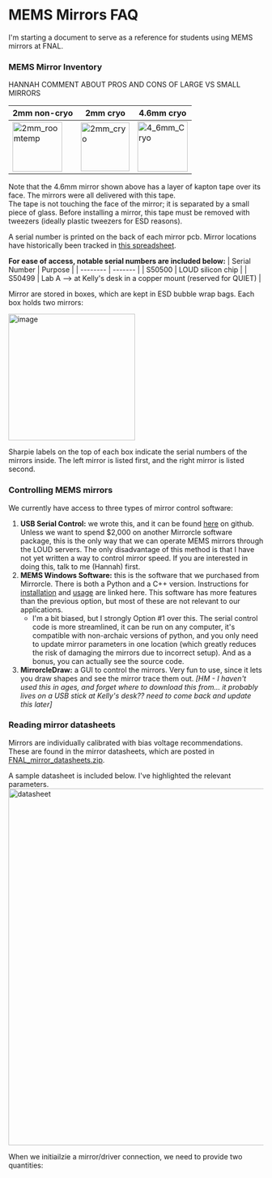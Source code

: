 # MEMS Mirrors FAQ
I'm starting a document to serve as a reference for students using MEMS mirrors at FNAL.

### MEMS Mirror Inventory
HANNAH COMMENT ABOUT PROS AND CONS OF LARGE VS SMALL MIRRORS


| 2mm non-cryo | 2mm cryo | 4.6mm cryo |
| -------- | ------- | -------- |
| <img width="98" alt="2mm_roomtemp" src="https://github.com/CosmiQuantum/MEMS_docs/assets/80175523/768bc744-fba1-444d-816d-5995c2e0a42f">| <img width="96" alt="2mm_cryo" src="https://github.com/CosmiQuantum/MEMS_docs/assets/80175523/680c64cc-0d65-477e-9ec7-d8f4b5113dee">| <img width="99" alt="4_6mm_Cryo" src="https://github.com/CosmiQuantum/MEMS_docs/assets/80175523/d732c35b-cfd0-47bb-a9a3-db2b9a7598e5"> |

Note that the 4.6mm mirror shown above has a layer of kapton tape over its face.  The mirrors were all delivered with this tape.  
The tape is not touching the face of the mirror; it is separated by a small piece of glass.  Before installing a mirror, this tape must be removed with tweezers 
(ideally plastic tweezers for ESD reasons).

A serial number is printed on the back of each mirror pcb.  Mirror locations have historically been
tracked in [this spreadsheet](https://docs.google.com/spreadsheets/d/1SfAJXwR_5d47hqugquiN4ruBxzNecHy8UDuXBtk5U1g/edit#gid=0).  

**For ease of access, notable serial numbers are included below:**
| Serial Number | Purpose |
| -------- | ------- |
| S50500 | LOUD silicon chip |
| S50499 | Lab A --> at Kelly's desk in a copper mount (reserved for QUIET) |

Mirror are stored in boxes, 
which are kept in ESD bubble wrap bags.  Each box holds two mirrors:

<img width="250" alt="image" src="https://github.com/CosmiQuantum/MEMS_docs/assets/80175523/9a70fdf3-5c75-43b1-ac5e-15e93fb56d9e">

Sharpie labels on the top of each box indicate the serial numbers of the mirrors inside.  The left mirror is listed first, and the right mirror is listed second.

### Controlling MEMS mirrors
We currently have access to three types of mirror control software:
1. **USB Serial Control:** we wrote this, and it can be found [here](https://github.com/CosmiQuantum/MEMS_Ctrl) on github. Unless we want to spend $2,000 on another Mirrorcle software package, this is the only way that we can operate MEMS mirrors through the LOUD servers.  The only disadvantage of this method is that I have not yet written a way to control mirror speed.  If you are interested in doing this, talk to me (Hannah) first.
2. **MEMS Windows Software:** this is the software that we purchased from Mirrorcle.  There is both a Python and a C++ version.  Instructions for [installation](https://github.com/CosmiQuantum/MEMS_docs/blob/main/MEMS_mirrors/MEMS_windows_installation.md) and [usage](https://github.com/CosmiQuantum/MEMS_docs/blob/main/MEMS_mirrors/MEMS_windows_quickstart.md) are linked here.  This software has more features than the previous option, but most of these are not relevant to our applications.  
    * I'm a bit biased, but I strongly Option \#1 over this.  The serial control code is more streamlined, it can be run on any computer, it's compatible with non-archaic versions of python, and you only need to update mirror parameters in one location (which greatly reduces the risk of damaging the mirrors due to incorrect setup).  And as a bonus, you can actually see the source code.
4. **MirrorcleDraw:** a GUI to control the mirrors.  Very fun to use, since it lets you draw shapes and see the mirror trace them out. *[HM - I haven't used this in ages, and forget where to download this from... it probably lives on a USB stick at Kelly's desk?? need to come back and update this later]*


### Reading mirror datasheets
Mirrors are individually calibrated with bias voltage recommendations.  These are found in the mirror datasheets, which are posted in
[FNAL_mirror_datasheets.zip](https://github.com/CosmiQuantum/MEMS_docs/blob/main/MEMS_mirrors/FNAL_mirror_datasheets.zip).  

A sample datasheet is included below.  I've highlighted the relevant parameters.
<img width="705" alt="datasheet" src="https://github.com/CosmiQuantum/MEMS_docs/assets/80175523/c5125d16-a371-4c28-9f78-e6707fcbf5fb">

When we initiailzie a mirror/driver connection, we need to provide two quantities:




